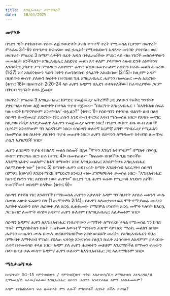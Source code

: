 ```yaml
---
title:  እግዚአብሔር ተናግሯልን?
date:   30/03/2025
---
```


### መዋሃድ 

በዔደን ገነት የተከሰተው የሰው ልጅ የውድቀት ታሪክ ቀጥተኛ ተረት የሚመስል ቢሆንም ዘፍጥረት ምዕራፍ 3፡1-6ን በጥንቃቄ ስናጠናው ወደ ኃጢአት የሚወስደውን አዳላጭ መንገድ ያሳየናል። ወደ ዘፍጥረት ምዕራፍ 3 ከማምራታችን በፊት አዲስ በተፈጠረችው ምድር ላይ ብዙ ነገሮች መከሰታቸውን መመልከት እንችላለን። እግዚአብሔር አስደናቂ መልክ እና ቀለም ያላቸውን ዕጹብ ድንቅ ዕፅዋትንና እንስሳትን ያካተተ ሥነ-ምህዳርን አስቀድሞ ፈጥሮ ነበር። በመቀጠልም አዳምን በራሱ መልክ ፈጠረው (1፡27) እና አስደናቂውን ዔድን ገነትን የመንከባከብ ኃላፊነት አስረከበው (2፡15)። ከዚያም አዳም በህይወቱ ውስጥ ያለውን ክፍተት በተገነዘበ ጊዜ እግዚአብሔር ሔዋንን በመፍጠር ሙሉ አደረገው (ቁጥር 18)። በዘፍጥረት 2፡20-24 ላይ ሔዋን አዳምን በኤደን ተቀላቀለችው፤ ከፈጣሪያቸው ጋርም በቅርብ ግንኙነት ይኖሩ ጀመር።
 
ዘፍጥረት ምዕራፍ 3 እግዚአብሔር ከምድር የመጀመሪያ ፍቅረኞች ጋር ያለውን የፍቅር ግንኙነት ያቋርጣል። የሰው ልጅ ውድቀት በቀላል ጥያቄ ተጀመረ፡- “በእርግጥ እግዚአብሔር ፣ ‘በአትክልቱ ስፍራ ካሉ ዛፎች ከማናቸውም እንዳትበሉ’ ብሏልን?” (ቁጥር 1)። የሰይጣንን የተንኮል ብልሃት ልብ በሉ። ሰይጣን በመጀመሪያ ያደረገው ነገር ራሱን እንደ ውብ ተናጋሪ እባብ ማስመሰል ነበር። የእባቡ መናገር  ከቦታው ሸሽታ እንድታመልጥ ለሔዋን የመጀመሪያ ፍንጭ ነበር! በዔድን ውስጥ ብዙ ውብ እባቦች ቢኖሩም አንዳቸውም ግን አይናገሩም ነበር። የሰይጣን ሁለተኛ እርምጃ ደግሞ ማብራሪያ የሚፈልግ በመምሰል በቂ ስህተት ያለበትን ጥያቄ መጠየቅ ነበር። ሔዋን ሰይጣንን ለማዳመጥ ስትዘገይ ለመሸነፍ ራሷን እያዘጋጀች ነበር።
 
ሔዋን ለሰይጣን ጥያቄ ትክክለኛ መልስ ከሰጠች በኋላ “ሞትን እንኳን አትሞቱም” በማለት በሃሳቧ ውስጥ የጥርጣሬ ዘርን ዘራ (ቁጥር 4)። በመቀጠልም “ከፍሬው በበላችሁ ጊዜ ዓይናችሁ እንደሚከፈትና መልካምና ክፉን በማወቅ፣ እንደ እግዚአብሔር  እንደምትሆኑ እግዚአብሔር  ስለሚያውቅ ነው” (ቁጥር 5) በማለት ሔዋን ወደ ኩራት ስሜት እንድትሳብ አደረጋት። ሰይጣን በምናቧ (በሀሳቦ) እንድትማረክ በማድረግ እንዲህ ብሎ ያንሾካሾከላት ይመስል ነበር፦ “እግዚአብሔር ከአንቺ የሆነን ነገር እየደበቀ ነው፣ ሔዋን።”  በዚያን ጊዜ ሔዋን ፍሬው የሚያጓጓ እንደሆነ አየች፣ ተመኘችው፤ ወስዳም በላችው (ቁጥር 6)።
 
ሰይጣን የተሻለ ነገር እንዳገኘች በማስመሰል ሔዋንን አታለላት አዳም ግን ስህተት እየሰራ መሆኑን ሙሉ በሙሉ አውቆ ፍሬውን በላ (1 ጢሞቴዎስ 2፡14)። የሔዋን አለመታዘዝ ወደ ሞት የሚያመራ መሆኑን እያወቀ ፍሬውን በላ።  ሕይወት ያለ እርሷ ሊቋቋመው የማይቻል ሆነበት። እርሷ መሞት ካለባት ከእርሷ ጋር አብሮ ለመሞት ወሰነ። አዳምና ሔዋን ሁለቱም በእግዚአብሔር አልታመኑም ነበር።
 
ሰይጣን አዳምና ሔዋን ለእግዚአብሔር የነበራቸውን ታማኝነት ለማፍረስ ቀላል የሚመስል ግን ከባድ ጥፋት የሚያስከትልን ስልት ተጠቀመ። እውነተኛ ማንነቱን ፈጽሞ ሳይገልጽ ማራኪ መልክን ለበሰ። ሔዋንን ውጤቱን ሙሉ በሙሉ ወዳልተገነዘበችው አንድ ውይይት መራት። የእግዚአብሔርን ባህሪ በማዛባት ለማቅረብ ሞከረ። የበለጠ ፍላጎቷ እንዲነሳሳ የልቧን ኩራት አነሳሳው። ለአዳምም ያቀረበው ፈተና በተመሳሳይ ቀላል ነበር። አዳም ያለ ሔዋን ሕይወትን መቋቋም እንደማይችል በማመን ፍሬውን በላ። በዚህ ሁሉ ውስጥ አዳምና ሔዋን ሁለቱም ከእግዚአብሔር ጋር አልተማከሩም ነበር።


### ማስታወሻ ጻፉ 

`ከዘፍጥረት 3፡1–15 የምትወደውን / የምትወጂውን ጥቅስ አስታውስ/ሺ። ለማስታወስ እንዲረዳህ/ሽ ደጋግመህ/ሽ ጻፈው/ጻፊው።` 
`እግዚአብሔር ሰይጣን ሔዋንን እንዳያታልል ለምን አላስቆመውም?`
 
`አዳም የተከለከለውን ፍሬ ለመብላት ምን ሌሎች ምክንያቶች ሊኖሩት ይችሉ ይሆናል?`
